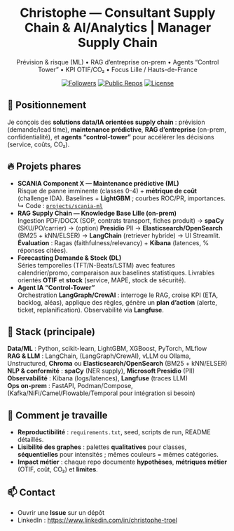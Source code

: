 <h1 align="center">Christophe — Consultant Supply Chain & AI/Analytics | Manager Supply Chain</h1>
<p align="center">
Prévision & risque (ML) • RAG d’entreprise on-prem • Agents “Control Tower” • KPI OTIF/CO₂ • Focus Lille / Hauts-de-France
</p>

<p align="center">
  <!-- Badges simples via shields.io -->
  <a href="https://github.com/christophe-4"><img alt="Followers" src="https://img.shields.io/github/followers/christophe-4?style=flat"></a>
  <a href="https://github.com/christophe-4?tab=repositories"><img alt="Public Repos" src="https://img.shields.io/badge/repos-public-blue"></a>
  <a href="#"><img alt="License" src="https://img.shields.io/badge/license-MIT-green"></a>
</p>

## 🧭 Positionnement
Je conçois des **solutions data/IA orientées supply chain** : prévision (demande/lead time), **maintenance prédictive**, **RAG d’entreprise** (on-prem, confidentialité), et **agents “control-tower”** pour accélérer les décisions (service, coûts, CO₂).

## 🔥 Projets phares
- **SCANIA Component X — Maintenance prédictive (ML)**  
  Risque de panne imminente (classes 0–4) + **métrique de coût** (challenge IDA). Baselines + **LightGBM** ; courbes ROC/PR, importances.  
  ↳ Code : [`projects/scania-ml`](./projects/scania-ml)
- **RAG Supply Chain — Knowledge Base Lille (on-prem)**  
  Ingestion PDF/DOCX (SOP, contrats transport, fiches produit) → **spaCy** (SKU/PO/carrier) → (option) **Presidio** PII → **Elasticsearch/OpenSearch** (BM25 + kNN/ELSER) → **LangChain** (retriever hybride) → UI Streamlit. **Évaluation** : Ragas (faithfulness/relevancy) + **Kibana** (latences, % réponses citées).
- **Forecasting Demande & Stock (DL)**  
  Séries temporelles (TFT/N-Beats/LSTM) avec features calendrier/promo, comparaison aux baselines statistiques. Livrables orientés **OTIF** et **stock** (service, MAPE, stock de sécurité).
- **Agent IA “Control-Tower”**  
  Orchestration **LangGraph/CrewAI** : interroge le RAG, croise KPI (ETA, backlog, aléas), applique des règles, génère un **plan d’action** (alerte, ticket, replanification). Observabilité via **Langfuse**.

## 🧰 Stack (principale)
**Data/ML** : Python, scikit-learn, LightGBM, XGBoost, PyTorch, MLflow  
**RAG & LLM** : LangChain, (LangGraph/CrewAI), vLLM ou Ollama, Unstructured, **Chroma** ou **Elasticsearch/OpenSearch** (BM25 + kNN/ELSER)  
**NLP & conformité** : **spaCy** (NER supply), **Microsoft Presidio** (PII)  
**Observabilité** : Kibana (logs/latences), **Langfuse** (traces LLM)  
**Ops on-prem** : FastAPI, Podman/Compose, (Kafka/NiFi/Camel/Flowable/Temporal pour intégration si besoin)

## 📌 Comment je travaille
- **Reproductibilité** : `requirements.txt`, seed, scripts de run, README détaillés.  
- **Lisibilité des graphes** : palettes **qualitatives** pour classes, **séquentielles** pour intensités ; mêmes couleurs = mêmes catégories.  
- **Impact métier** : chaque repo documente **hypothèses**, **métriques métier** (OTIF, coût, CO₂) et **limites**.

## 📫 Contact
- Ouvrir une **Issue** sur un dépôt
- LinkedIn : https://www.linkedin.com/in/christophe-troel
